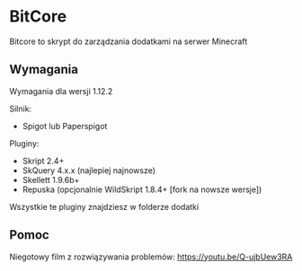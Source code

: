 BitCore
==========
Bitcore to skrypt do zarządzania dodatkami na serwer Minecraft

Wymagania
----------
Wymagania dla wersji 1.12.2

Silnik:
- Spigot lub Paperspigot

Pluginy:
- Skript 2.4+
- SkQuery 4.x.x (najlepiej najnowsze)
- Skellett 1.9.6b+
- Repuska (opcjonalnie WildSkript 1.8.4+ [fork na nowsze wersje])

Wszystkie te pluginy znajdziesz w folderze dodatki

Pomoc
----------
Niegotowy film z rozwiązywania problemów: https://youtu.be/Q-ujbUew3RA

